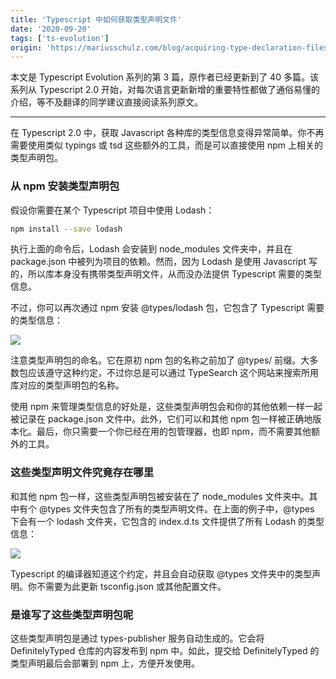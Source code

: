 ```yaml
---
title: 'Typescript 中如何获取类型声明文件'
date: '2020-09-20'
tags: ['ts-evolution']
origin: 'https://mariusschulz.com/blog/acquiring-type-declaration-files-in-typescript'
---
```


本文是 Typescript Evolution 系列的第 3 篇，原作者已经更新到了 40 多篇。该系列从 Typescript 2.0 开始，对每次语言更新新增的重要特性都做了通俗易懂的介绍，等不及翻译的同学建议直接阅读系列原文。

---

在 Typescript 2.0 中，获取 Javascript 各种库的类型信息变得异常简单。你不再需要使用类似 typings 或 tsd 这些额外的工具，而是可以直接使用 npm 上相关的类型声明包。

### 从 npm 安装类型声明包

假设你需要在某个 Typescript 项目中使用 Lodash：

```bash
npm install --save lodash
```

执行上面的命令后，Lodash 会安装到 node_modules 文件夹中，并且在 package.json 中被列为项目的依赖。然而，因为 Lodash 是使用 Javascript 写的，所以库本身没有携带类型声明文件，从而没办法提供 Typescript 需要的类型信息。

不过，你可以再次通过 npm 安装 @types/lodash 包，它包含了 Typescript 需要的类型信息：

![](https://blog-1258648987.cos.ap-shanghai.myqcloud.com/blog/typescript-evolution/npm-install-types-lodash.png)

注意类型声明包的命名。它在原初 npm 包的名称之前加了 @types/ 前缀。大多数包应该遵守这种约定，不过你总是可以通过 TypeSearch 这个网站来搜索所用库对应的类型声明包的名称。

使用 npm 来管理类型信息的好处是，这些类型声明包会和你的其他依赖一样一起被记录在 package.json 文件中。此外，它们可以和其他 npm 包一样被正确地版本化。最后，你只需要一个你已经在用的包管理器，也即 npm，而不需要其他额外的工具。

### 这些类型声明文件究竟存在哪里

和其他 npm 包一样，这些类型声明包被安装在了 node_modules 文件夹中。其中有个 @types 文件夹包含了所有的类型声明文件。在上面的例子中，@types 下会有一个 lodash 文件夹，它包含的 index.d.ts 文件提供了所有 Lodash 的类型信息：

![](https://blog-1258648987.cos.ap-shanghai.myqcloud.com/blog/typescript-evolution/node_modules-%40types-folder.png)

Typescript 的编译器知道这个约定，并且会自动获取 @types 文件夹中的类型声明。你不需要为此更新 tsconfig.json 或其他配置文件。

### 是谁写了这些类型声明包呢

这些类型声明包是通过 types-publisher 服务自动生成的。它会将 DefinitelyTyped 仓库的内容发布到 npm 中。如此，提交给 DefinitelyTyped 的类型声明最后会部署到 npm 上，方便开发使用。
